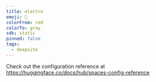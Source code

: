 ```yaml
---
title: electro
emoji: 🐳
colorFrom: red
colorTo: gray
sdk: static
pinned: false
tags:
  - deepsite
---
```


Check out the configuration reference at https://huggingface.co/docs/hub/spaces-config-reference